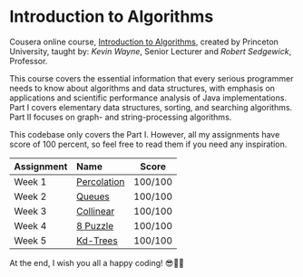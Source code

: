 # Introduction to Algorithms

Cousera online course, [Introduction to Algorithms][1], created by Princeton
University, taught by: _Kevin Wayne_, Senior Lecturer and _Robert Sedgewick_,
Professor.

This course covers the essential information that every serious programmer needs
to know about algorithms and data structures, with emphasis on applications and
scientific performance analysis of Java implementations. Part I covers
elementary data structures, sorting, and searching algorithms. Part II focuses
on graph- and string-processing algorithms.

This codebase only covers the Part I. However, all my assignments have score of
100 percent, so feel free to read them if you need any inspiration.

Assignment | Name | Score
:--- | :--- | ---
Week 1 | [Percolation][w1] | 100/100
Week 2 | [Queues][w2] | 100/100
Week 3 | [Collinear][w3] | 100/100
Week 4 | [8 Puzzle][w4] | 100/100
Week 5 | [Kd-Trees][w5] | 100/100

At the end, I wish you all a happy coding! :sunglasses::man_technologist:

[1]: https://www.coursera.org/learn/introduction-to-algorithms
[w1]: http://coursera.cs.princeton.edu/algs4/assignments/percolation.html
[w2]: http://coursera.cs.princeton.edu/algs4/assignments/queues.html
[w3]: http://coursera.cs.princeton.edu/algs4/assignments/collinear.html
[w4]: http://coursera.cs.princeton.edu/algs4/assignments/8puzzle.html
[w5]: http://coursera.cs.princeton.edu/algs4/assignments/kdtree.html
